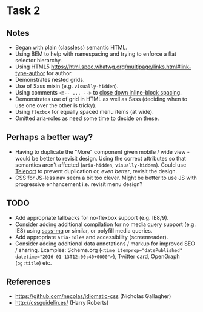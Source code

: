 # Task 2

## Notes

- Began with plain (classless) semantic HTML.
- Using BEM to help with namespacing and trying to enforce a flat selector hierarchy.
- Using HTML5 https://html.spec.whatwg.org/multipage/links.html#link-type-author for author.
- Demonstrates nested grids.
- Use of Sass mixin (e.g. `visually-hidden`).
- Using comments `<!-- ... -->` to [close down inline-block spacing](https://css-tricks.com/fighting-the-space-between-inline-block-elements/).
- Demonstrates use of grid in HTML as well as Sass (deciding when to use one over the other is tricky).
- Using `flexbox` for equally spaced menu items (at wide).
- Omitted aria-roles as need some time to decide on these.

## Perhaps a better way?

- Having to duplicate the "More" component given mobile / wide view - would be better to revisit design. Using the correct attributes so that semantics aren't affected (`aria-hidden`, `visually-hidden`). Could use [Teleport](http://bbc.github.io/teleport/) to prevent duplication or, *even better*, revisit the design.
- CSS for JS-less nav seem a bit too clever. Might be better to use JS with progressive enhancement i.e. revisit menu design?

## TODO

- Add appropriate fallbacks for no-flexbox support (e.g. IE8/9).
- Consider adding additional compilation for no media query support (e.g. IE8) using [sass-mq](https://github.com/sass-mq/sass-mq) or similar, or polyfill media queries.
- Add appropriate `aria-roles` and accessibility (screenreader).
- Consider adding additional data annotations / markup for improved SEO / sharing. Examples: Schema.org (`<time itemprop="datePublished" datetime="2016-01-13T12:00:40+0000">`), Twitter card, OpenGraph (`og:title`) etc.

## References

- https://github.com/necolas/idiomatic-css (Nicholas Gallagher)
- http://cssguidelin.es/ (Harry Roberts)